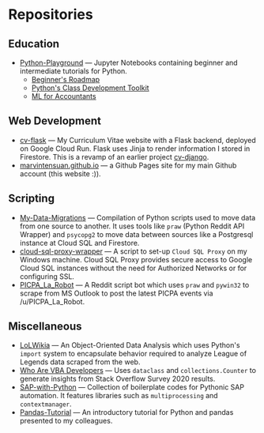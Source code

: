 # Repositories

## Education

- [Python-Playground](https://github.com/marvintensuan/Python-Playground) — Jupyter Notebooks containing beginner and intermediate tutorials for Python.
    - [Beginner's Roadmap](https://github.com/marvintensuan/Python-Playground/blob/master/Beginner%20Roadmap/The%20No-Nonsense%20Python%20Beginner%20Roadmap.ipynb)
    - [Python's Class Development Toolkit](https://github.com/marvintensuan/Python-Playground/blob/master/Python's%20Class%20Development%20Toolkit/Python's%20Class%20Development%20Toolkit.ipynb)
    - [ML for Accountants](https://github.com/marvintensuan/Python-Playground/tree/master/ML%20for%20Accountants)

## Web Development

- [cv-flask](https://github.com/marvintensuan/cv-flask) — My Curriculum Vitae website with a Flask backend, deployed on Google Cloud Run. Flask uses Jinja to render information I stored in Firestore. This is a revamp of an earlier project [cv-django](https://github.com/marvintensuan/cv-django).
- [marvintensuan.github.io](https://github.com/marvintensuan/marvintensuan.github.io) — a Github Pages site for my main Github account (this website :)).

## Scripting 
- [My-Data-Migrations](https://github.com/marvintensuan/My-Data-Migrations) — Compilation of Python scripts used to move data from one source to another. It uses tools like `praw` (Python Reddit API Wrapper) and `psycopg2` to move data between sources like a Postgresql instance at Cloud SQL and Firestore.
- [cloud-sql-proxy-wrapper](https://github.com/marvintensuan/cloud-sql-proxy-wrapper) — A script to set-up `Cloud SQL Proxy` on my Windows machine. Cloud SQL Proxy provides secure access to Google Cloud SQL instances without the need for Authorized Networks or for configuring SSL.
- [PICPA_La_Robot](https://github.com/marvintensuan/PICPA_La_Robot) — A Reddit script bot which uses `praw` and `pywin32` to scrape from MS Outlook to post the latest PICPA events via /u/PICPA_La_Robot.

## Miscellaneous
- [LoLWikia](https://github.com/marvintensuan/LoLWikia) — An Object-Oriented Data Analysis which uses Python's `import` system to encapsulate behavior required to analyze League of Legends data scraped from the web.
- [Who Are VBA Developers](https://www.kaggle.com/marvintensuan/who-are-vba-developers) — Uses `dataclass` and `collections.Counter` to generate insights from Stack Overflow Survey 2020 results.
- [SAP-with-Python](https://github.com/marvintensuan/SAP-with-Python) — Collection of boilerplate codes for Pythonic SAP automation. It features libraries such as `multiprocessing` and `contextmanager`. 
- [Pandas-Tutorial](https://www.kaggle.com/marvintensuan/python-and-pandas-walkthrough) — An introductory tutorial for Python and pandas presented to my colleagues.